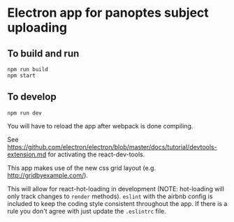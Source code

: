 # Electron app for panoptes subject uploading

## To build and run
```
npm run build
npm start
```

## To develop
```
npm run dev
```
You will have to reload the app after webpack is done compiling.

See https://github.com/electron/electron/blob/master/docs/tutorial/devtools-extension.md for activating the react-dev-tools.

This app makes use of the new css grid layout (e.g. http://gridbyexample.com/).

This will allow for react-hot-loading in development (NOTE: hot-loading will only track changes to `render` methods).  `eslint` with the airbnb config is included to keep the coding style consistent throughout the app.  If there is a rule you don't agree with just update the `.eslintrc` file.
